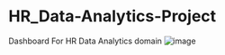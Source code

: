 # HR_Data-Analytics-Project
Dashboard For HR Data Analytics domain
![image](https://github.com/mdatharimam/HR_Data-Analytics-Project/assets/108511168/974410ef-8b1b-4c4e-98c5-c8d69d988c7c)

